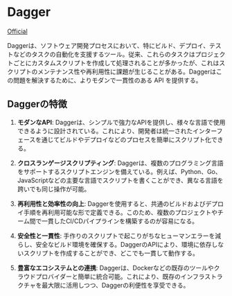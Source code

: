 # Dagger

[Official](https://dagger.io/)

Daggerは、ソフトウェア開発プロセスにおいて、特にビルド、デプロイ、テストなどのタスクの自動化を支援するツール。従来、これらのタスクはプロジェクトごとにカスタムスクリプトを作成して処理されることが多かったが、これはスクリプトのメンテナンス性や再利用性に課題が生じることがある。Daggerはこの問題を解決するために、よりモダンで一貫性のある API を提供する。

## Daggerの特徴

1. **モダンなAPI**:
   Daggerは、シンプルで強力なAPIを提供し、様々な言語で使用できるように設計されている。これにより、開発者は統一されたインターフェースを通じてビルドやデプロイなどのプロセスを簡単にスクリプト化できる。

2. **クロスランゲージスクリプティング**:
   Daggerは、複数のプログラミング言語をサポートするスクリプトエンジンを備えている。例えば、Python、Go、JavaScriptなどの主要な言語でスクリプトを書くことができ、異なる言語を跨いでも同じ操作が可能。

3. **再利用性と効率性の向上**:
   Daggerを使用すると、共通のビルドおよびデプロイ手順を再利用可能な形で定義できる。このため、複数のプロジェクトやチーム間で一貫したCI/CDパイプラインを構築するのが容易になる。

4. **安全性と一貫性**:
   手作りのスクリプトで起こりがちなヒューマンエラーを減らし、安全なビルド環境を確保する。DaggerのAPIにより、環境に依存しないスクリプトを作成することができ、どこでも一貫して動作する。

5. **豊富なエコシステムとの連携**:
   Daggerは、Dockerなどの既存のツールやクラウドプロバイダーと簡単に統合可能。これにより、既存のインフラストラクチャを最大限に活用しつつ、Daggerの利便性を享受できる。
